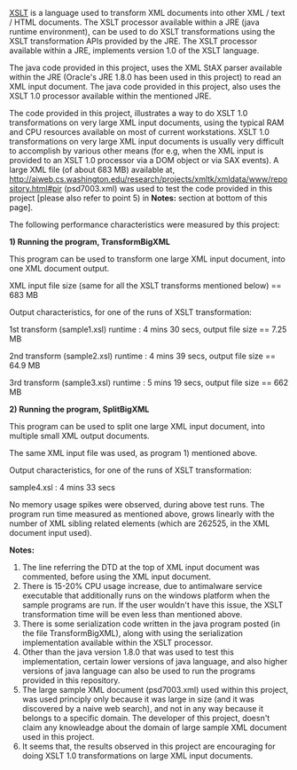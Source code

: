 [XSLT](https://www.w3.org/TR/xslt/all/) is a language used to transform XML documents into other XML / text / HTML documents. The XSLT processor available within a 
JRE (java runtime environment), can be used to do XSLT transformations using the XSLT transformation APIs provided by the JRE. The XSLT processor available within a JRE, implements version 1.0 of the XSLT language.

The java code provided in this project, uses the XML StAX parser available within the JRE (Oracle's JRE 1.8.0 has been used in this 
project) to read an XML input document. The java code provided in this project, also uses the XSLT 1.0 processor available within the 
mentioned JRE.

The code provided in this project, illustrates a way to do XSLT 1.0 transformations on very large XML input documents, using the typical 
RAM and CPU resources available on most of current workstations. XSLT 1.0 transformations on very large XML input documents is usually very difficult to accomplish by various other means (for e.g, when the XML input is provided to an XSLT 1.0 processor via a DOM object or via SAX events). A large XML file (of about 683 MB) available at, http://aiweb.cs.washington.edu/research/projects/xmltk/xmldata/www/repository.html#pir (psd7003.xml) was used to test the code provided 
in this project [please also refer to point 5) in **Notes:** section at bottom of this page].

The following performance characteristics were measured by this project:

**1) Running the program, TransformBigXML**

This program can be used to transform one large XML input document, into one XML document output.

XML input file size (same for all the XSLT transforms mentioned below) == 683 MB

Output characteristics, for one of the runs of XSLT transformation:

1st transform (sample1.xsl) runtime : 4 mins 30 secs, output file size == 7.25 MB

2nd transform (sample2.xsl) runtime : 4 mins 39 secs, output file size == 64.9 MB

3rd transform (sample3.xsl) runtime : 5 mins 19 secs, output file size == 662 MB

**2) Running the program, SplitBigXML**

This program can be used to split one large XML input document, into multiple small XML output documents.

The same XML input file was used, as program 1) mentioned above.

Output characteristics, for one of the runs of XSLT transformation:

sample4.xsl : 4 mins 33 secs

No memory usage spikes were observed, during above test runs. The program run time measured as mentioned above, grows linearly with the
number of XML sibling related elements (which are 262525, in the XML document input used).

**Notes:**
1) The line referring the DTD at the top of XML input document was commented, before using the XML input document.
2) There is 15-20% CPU usage increase, due to antimalware service executable that additionally runs on the windows platform when the sample programs are run. If the user wouldn't have this issue, the XSLT transformation time will be even less than mentioned above.
3) There is some serialization code written in the java program posted (in the file TransformBigXML), along with using the serialization implementation available within the XSLT processor.
4) Other than the java version 1.8.0 that was used to test this implementation, certain lower versions of java language, and also higher
versions of java language can also be used to run the programs provided in this repository.
5) The large sample XML document (psd7003.xml) used within this project, was used principly only because it was large in size (and it was discovered by a naive web search), and not in any way because it belongs to a specific domain. The developer of this project, doesn't claim any knowleadge about the domain of large sample XML document used in this project.
6) It seems that, the results observed in this project are encouraging for doing XSLT 1.0 transformations on large XML input documents.
